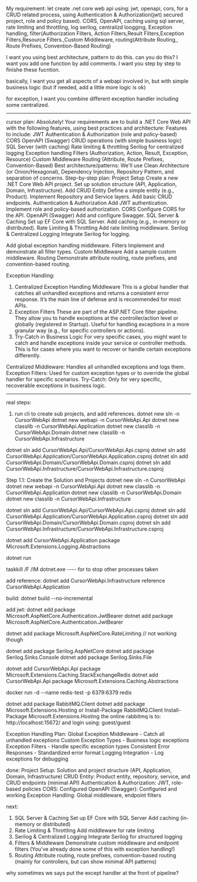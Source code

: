 My requirement:
let create .net core web api using: jwt, openapi, cors,  for a CRUD related process, using Authentication & Authorization(jwt) secured project, role and policy based). CORS, OpenAPI, caching using sql server, rate limiting and throttling, log serilog, centralizd loogging, Exception handling, filter(Authorization Filters, Action Filters,Result Filters,Exception Filters,Resource Filters.,Custom Middleware, routing(Attribute Routing,, Route Prefixes, Convention-Based Routing)

I want you using best architecture, pattern to do this.
can you do this? I want you add one function by add comments.
I want you step by step to finishe these fucntion.

basically, I want you get all aspects of a webapi involved in, but with simple business logic (but if needed, add a little more logic is ok)

for exception, I want you combine different exception handler including some centralized.

******************************************
cursor plan:
Absolutely! Your requirements are to build a .NET Core Web API with the following features, using best practices and architecture:
Features to include:
JWT Authentication & Authorization (role and policy-based)
CORS
OpenAPI (Swagger)
CRUD operations (with simple business logic)
SQL Server (with caching)
Rate limiting & throttling
Serilog for centralized logging
Exception handling
Filters (Authorization, Action, Result, Exception, Resource)
Custom Middleware
Routing (Attribute, Route Prefixes, Convention-Based)
Best architecture/patterns:
We'll use Clean Architecture (or Onion/Hexagonal), Dependency Injection, Repository Pattern, and separation of concerns.
Step-by-step plan:
Project Setup
Create a new .NET Core Web API project.
Set up solution structure (API, Application, Domain, Infrastructure).
Add CRUD Entity
Define a simple entity (e.g., Product).
Implement Repository and Service layers.
Add basic CRUD endpoints.
Authentication & Authorization
Add JWT authentication.
Implement role and policy-based authorization.
CORS
Configure CORS for the API.
OpenAPI (Swagger)
Add and configure Swagger.
SQL Server & Caching
Set up EF Core with SQL Server.
Add caching (e.g., in-memory or distributed).
Rate Limiting & Throttling
Add rate limiting middleware.
Serilog & Centralized Logging
Integrate Serilog for logging.

Add global exception handling middleware.
Filters
Implement and demonstrate all filter types.
Custom Middleware
Add a sample custom middleware.
Routing
Demonstrate attribute routing, route prefixes, and convention-based routing.

Exception Handling:
1. Centralized Exception Handling Middleware
This is a global handler that catches all unhandled exceptions and returns a consistent error response.
It’s the main line of defense and is recommended for most APIs.
2. Exception Filters
These are part of the ASP.NET Core filter pipeline.
They allow you to handle exceptions at the controller/action level or globally (registered in Startup).
Useful for handling exceptions in a more granular way (e.g., for specific controllers or actions).
3. Try-Catch in Business Logic
For very specific cases, you might want to catch and handle exceptions inside your service or controller methods.
This is for cases where you want to recover or handle certain exceptions differently.

Centralized Middleware: Handles all unhandled exceptions and logs them.
Exception Filters: Used for custom exception types or to override the global handler for specific scenarios.
Try-Catch: Only for very specific, recoverable exceptions in business logic.


******************************************
real steps:

1. run cli to create sub projects, and add references.
dotnet new sln -n CursorWebApi
dotnet new webapi -n CursorWebApi.Api
dotnet new classlib -n CursorWebApi.Application
dotnet new classlib -n CursorWebApi.Domain
dotnet new classlib -n CursorWebApi.Infrastructure

dotnet sln add CursorWebApi.Api/CursorWebApi.Api.csproj
dotnet sln add CursorWebApi.Application/CursorWebApi.Application.csproj
dotnet sln add CursorWebApi.Domain/CursorWebApi.Domain.csproj
dotnet sln add CursorWebApi.Infrastructure/CursorWebApi.Infrastructure.csproj

Step 1.1: Create the Solution and Projects
dotnet new sln -n CursorWebApi
dotnet new webapi -n CursorWebApi.Api
dotnet new classlib -n CursorWebApi.Application
dotnet new classlib -n CursorWebApi.Domain
dotnet new classlib -n CursorWebApi.Infrastructure

dotnet sln add CursorWebApi.Api/CursorWebApi.Api.csproj
dotnet sln add CursorWebApi.Application/CursorWebApi.Application.csproj
dotnet sln add CursorWebApi.Domain/CursorWebApi.Domain.csproj
dotnet sln add CursorWebApi.Infrastructure/CursorWebApi.Infrastructure.csproj

dotnet add CursorWebApi.Application package Microsoft.Extensions.Logging.Abstractions

dotnet run

 taskkill /F /IM dotnet.exe   ---- for to stop other processes taken

add reference:
dotnet add CursorWebApi.Infrastructure reference CursorWebApi.Application

build:
dotnet build --no-incremental


add jwt:
dotnet add package Microsoft.AspNetCore.Authentication.JwtBearer
dotnet add package Microsoft.AspNetCore.Authentication.JwtBearer

dotnet add package Microsoft.AspNetCore.RateLimiting // not working though

dotnet add package Serilog.AspNetCore
dotnet add package Serilog.Sinks.Console
dotnet add package Serilog.Sinks.File


dotnet add CursorWebApi.Api package Microsoft.Extensions.Caching.StackExchangeRedis
dotnet add CursorWebApi.Api package Microsoft.Extensions.Caching.Abstractions

docker run -d --name redis-test -p 6379:6379 redis



dotnet add package RabbitMQ.Client
dotnet add package Microsoft.Extensions.Hosting
or 
Install-Package RabbitMQ.Client
Install-Package Microsoft.Extensions.Hosting
the online rabbitmq is to:  http://localhost:15672/ and login using: guest/guest





Exception Handling Plan:
Global Exception Middleware - Catch all unhandled exceptions
Custom Exception Types - Business logic exceptions
Exception Filters - Handle specific exception types
Consistent Error Responses - Standardized error format
Logging Integration - Log exceptions for debugging



done:
Project Setup: Solution and project structure (API, Application, Domain, Infrastructure)
CRUD Entity: Product entity, repository, service, and CRUD endpoints (minimal API)
Authentication & Authorization: JWT, role-based policies
CORS: Configured
OpenAPI (Swagger): Configured and working
Exception Handling: Global middleware, endpoint filters

next:
1. SQL Server & Caching
Set up EF Core with SQL Server
Add caching (in-memory or distributed)
2. Rate Limiting & Throttling
Add middleware for rate limiting
3. Serilog & Centralized Logging
Integrate Serilog for structured logging
4. Filters & Middleware
Demonstrate custom middleware and endpoint filters
(You’ve already done some of this with exception handling!)
5. Routing
Attribute routing, route prefixes, convention-based routing (mainly for controllers, but can show minimal API patterns)


why sometimes we says put the except handler at the front of pipeline?

